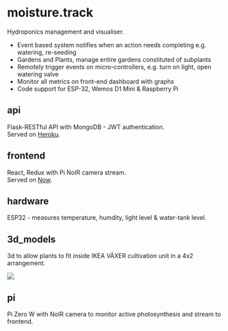 # moisture.track

Hydroponics management and visualiser.

* Event based system notifies when an action needs completing e.g. watering, re-seeding
* Gardens and Plants, manage entire gardens constituted of subplants
* Remotely trigger events on micro-controllers, e.g. turn on light, open watering valve
* Monitor all metrics on front-end dashboard with graphs
* Code support for ESP-32, Wemos D1 Mini & Raspberry Pi

## api

Flask-RESTful API with MongoDB - JWT authentication.  
Served on [Heroku](https://www.heroku.com/).

## frontend

React, Redux with Pi NoIR camera stream.  
Served on [Now](https://zeit.co/home).

## hardware

ESP32 - measures temperature, humdity, light level & water-tank level. 

## 3d_models

3d to allow plants to fit inside IKEA VÄXER cultivation unit in a 4x2 arrangement.

![](https://ftp.cass.si/7~50glk3e.png)

## pi

Pi Zero W with NoIR camera to monitor active photosynthesis and stream to frontend.